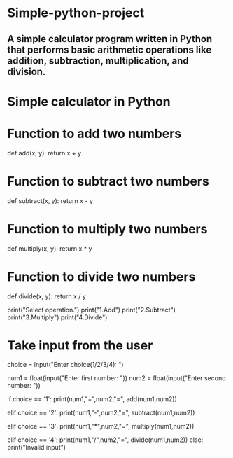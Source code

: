 # Simple-python-project
## A simple calculator program written in Python that performs basic arithmetic operations like addition, subtraction, multiplication, and division.

# Simple calculator in Python

# Function to add two numbers
def add(x, y):
    return x + y

# Function to subtract two numbers
def subtract(x, y):
    return x - y

# Function to multiply two numbers
def multiply(x, y):
    return x * y

# Function to divide two numbers
def divide(x, y):
    return x / y

print("Select operation.")
print("1.Add")
print("2.Subtract")
print("3.Multiply")
print("4.Divide")

# Take input from the user
choice = input("Enter choice(1/2/3/4): ")

num1 = float(input("Enter first number: "))
num2 = float(input("Enter second number: "))

if choice == '1':
    print(num1,"+",num2,"=", add(num1,num2))

elif choice == '2':
    print(num1,"-",num2,"=", subtract(num1,num2))

elif choice == '3':
    print(num1,"*",num2,"=", multiply(num1,num2))

elif choice == '4':
    print(num1,"/",num2,"=", divide(num1,num2))
else:
    print("Invalid input")
